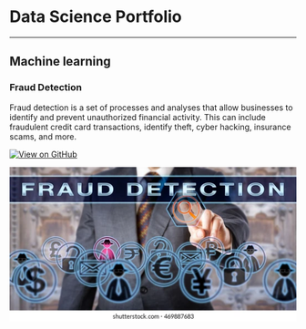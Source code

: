 # Data Science Portfolio
---
## Machine learning

### Fraud Detection

Fraud detection is a set of processes and analyses that allow businesses to identify and prevent unauthorized financial activity. This can include fraudulent credit card transactions, identify theft, cyber hacking, insurance scams, and more.


[![View on GitHub](https://img.shields.io/badge/GitHub-View_on_GitHub-blue?logo=GitHub)](https://github.com/ShahebazMadani/FraudDetectioin.git)

<center><img src="/assets/img/Fraud_Detection.jpg"/></center>
